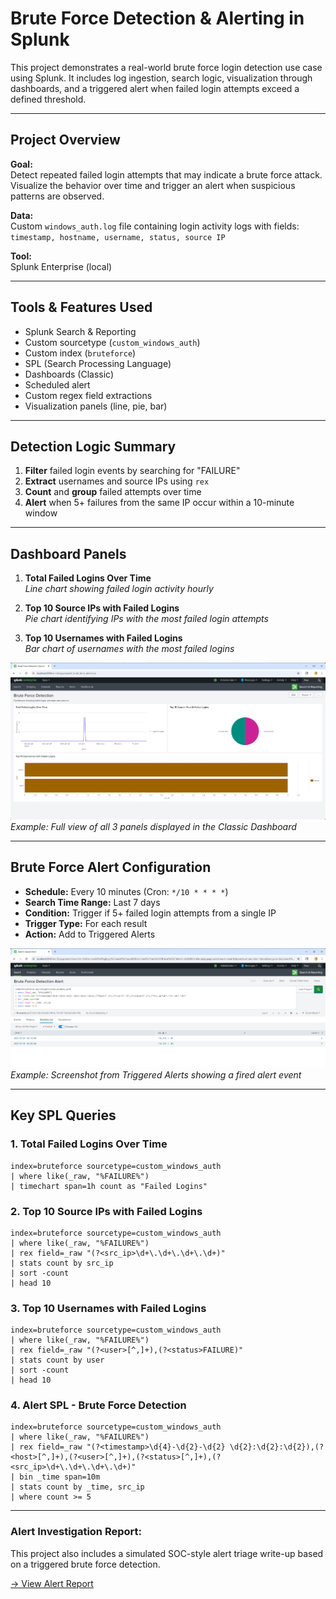 # Brute Force Detection & Alerting in Splunk

This project demonstrates a real-world brute force login detection use case using Splunk. It includes log ingestion, search logic, visualization through dashboards, and a triggered alert when failed login attempts exceed a defined threshold.

---

## Project Overview

**Goal:**  
Detect repeated failed login attempts that may indicate a brute force attack. Visualize the behavior over time and trigger an alert when suspicious patterns are observed.

**Data:**  
Custom `windows_auth.log` file containing login activity logs with fields:  
`timestamp, hostname, username, status, source IP`

**Tool:**  
Splunk Enterprise (local)

---

## Tools & Features Used

- Splunk Search & Reporting
- Custom sourcetype (`custom_windows_auth`)
- Custom index (`bruteforce`)
- SPL (Search Processing Language)
- Dashboards (Classic)
- Scheduled alert
- Custom regex field extractions
- Visualization panels (line, pie, bar)

---

## Detection Logic Summary

1. **Filter** failed login events by searching for "FAILURE"
2. **Extract** usernames and source IPs using `rex`
3. **Count** and **group** failed attempts over time
4. **Alert** when 5+ failures from the same IP occur within a 10-minute window

---

## Dashboard Panels

1. **Total Failed Logins Over Time**  
   *Line chart showing failed login activity hourly*

2. **Top 10 Source IPs with Failed Logins**  
   *Pie chart identifying IPs with the most failed login attempts*

3. **Top 10 Usernames with Failed Logins**  
   *Bar chart of usernames with the most failed logins*

![Dashboard Screenshot](screenshots/dashboard_full.png)  
_Example: Full view of all 3 panels displayed in the Classic Dashboard_

---

## Brute Force Alert Configuration

- **Schedule:** Every 10 minutes (Cron: `*/10 * * * *`)
- **Search Time Range:** Last 7 days
- **Condition:** Trigger if 5+ failed login attempts from a single IP
- **Trigger Type:** For each result
- **Action:** Add to Triggered Alerts

![Alert Screenshot](screenshots/alert_triggered.png)  
_Example: Screenshot from Triggered Alerts showing a fired alert event_

---

## Key SPL Queries

### 1. Total Failed Logins Over Time
```
index=bruteforce sourcetype=custom_windows_auth
| where like(_raw, "%FAILURE%")
| timechart span=1h count as "Failed Logins"
```
### 2. Top 10 Source IPs with Failed Logins
```
index=bruteforce sourcetype=custom_windows_auth
| where like(_raw, "%FAILURE%")
| rex field=_raw "(?<src_ip>\d+\.\d+\.\d+\.\d+)"
| stats count by src_ip
| sort -count
| head 10
```
### 3. Top 10 Usernames with Failed Logins
```
index=bruteforce sourcetype=custom_windows_auth
| where like(_raw, "%FAILURE%")
| rex field=_raw "(?<user>[^,]+),(?<status>FAILURE)"
| stats count by user
| sort -count
| head 10
```
### 4. Alert SPL - Brute Force Detection
```
index=bruteforce sourcetype=custom_windows_auth
| where like(_raw, "%FAILURE%")
| rex field=_raw "(?<timestamp>\d{4}-\d{2}-\d{2} \d{2}:\d{2}:\d{2}),(?<host>[^,]+),(?<user>[^,]+),(?<status>[^,]+),(?<src_ip>\d+\.\d+\.\d+\.\d+)"
| bin _time span=10m
| stats count by _time, src_ip
| where count >= 5
```
---

### Alert Investigation Report:

This project also includes a simulated SOC-style alert triage write-up based on a triggered brute force detection.

[→ View Alert Report](https://github.com/LogLogic/SIEMDashboardsDetectionEngineering/blob/main/BruteForceDetectionSplunk/investigations/alert-report_bruteforce-192.168.1.103.md)
